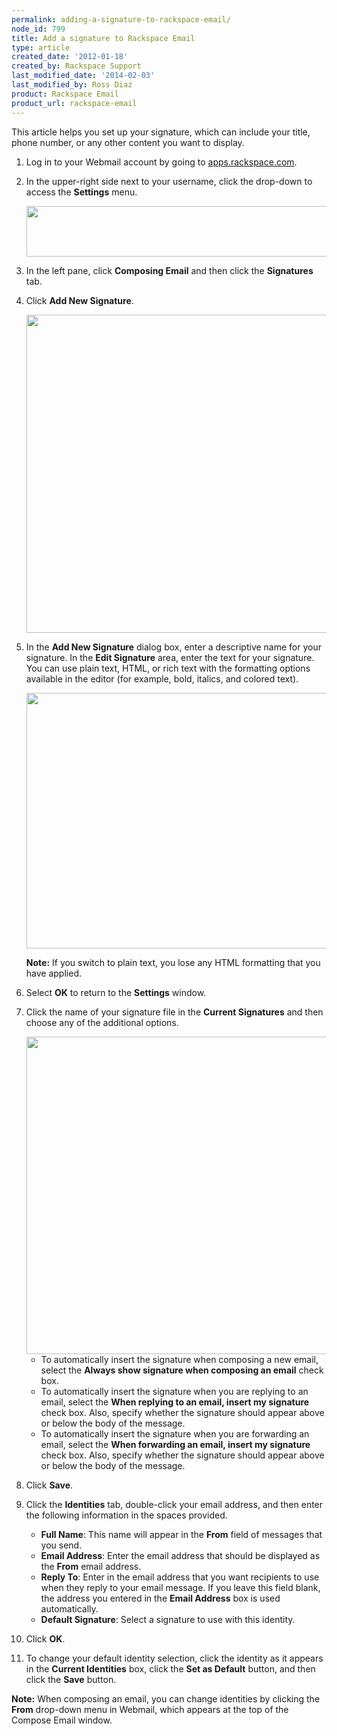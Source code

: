 ```yaml
---
permalink: adding-a-signature-to-rackspace-email/
node_id: 799
title: Add a signature to Rackspace Email
type: article
created_date: '2012-01-18'
created_by: Rackspace Support
last_modified_date: '2014-02-03'
last_modified_by: Ross Diaz
product: Rackspace Email
product_url: rackspace-email
---
```


This article helps you set up your signature, which can include your title, phone number, or any other content you want to display.

1. Log in to your Webmail account by going to [apps.rackspace.com](http://apps.rackspace.com).
2. In the upper-right side next to your username, click the drop-down to access the **Settings** menu.

    <img src="https://8026b2e3760e2433679c-fffceaebb8c6ee053c935e8915a3fbe7.ssl.cf2.rackcdn.com/field/image/WebmailSettings.png" width="703" height="81" />

3. In the left pane, click **Composing Email** and then click the **Signatures** tab.
4. Click **Add New Signature**.

    <img src="https://8026b2e3760e2433679c-fffceaebb8c6ee053c935e8915a3fbe7.ssl.cf2.rackcdn.com/field/image/AddNewSig.png" width="613" height="509" />

5. In the **Add New Signature** dialog box, enter a descriptive name for your signature. In the **Edit Signature** area, enter the text for your
signature. You can use plain text, HTML, or rich text with the formatting options available in the editor (for example, bold, italics, and colored
text).

    <img src="https://8026b2e3760e2433679c-fffceaebb8c6ee053c935e8915a3fbe7.ssl.cf2.rackcdn.com/field/image/TestSig.png" width="613" height="409" />

    **Note:** If you switch to plain text, you lose any HTML formatting that you have applied.

6. Select **OK** to return to the **Settings** window.
7. Click the name of your signature file in the **Current Signatures** and then choose any of the additional options.

    <img src="https://8026b2e3760e2433679c-fffceaebb8c6ee053c935e8915a3fbe7.ssl.cf2.rackcdn.com/field/image/SigOptions.png" width="612" height="508" />

    - To automatically insert the signature when composing a new email, select the **Always show signature when composing an email** check box.
    - To automatically insert the signature when you are replying to an email, select the **When replying to an email, insert my signature** check box. Also, specify whether the signature should appear above or below the body of the message.
    - To automatically insert the signature when you are forwarding an email, select the **When forwarding an email, insert my signature** check box. Also, specify whether the signature should appear above or below the body of the message.

8. Click **Save**.
9. Click the **Identities** tab, double-click your email address, and then enter the following information in the spaces provided.

    <img src="http://c2920127.r27.cf2.rackcdn.com/(E%26A)RackspaceEmailSignature6.png" alt="" />

    - **Full Name**: This name will appear in the **From** field of messages that you send.
    - **Email Address**: Enter the email address that should be displayed as the **From** email address.
    - **Reply To**: Enter in the email address that you want recipients to use when they reply to your email message. If you leave this field
    blank, the address you entered in the **Email Address** box is used automatically.
    - **Default Signature**: Select a signature to use with this identity.

10. Click **OK**.

10. To change your default identity selection, click the identity as it appears in the **Current Identities** box, click the **Set as Default** button, and then click the **Save** button.

**Note:** When composing an email, you can change identities by clicking the **From** drop-down menu in Webmail, which appears at the top of the
Compose Email window.
